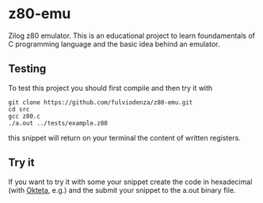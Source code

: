 # z80-emu
Zilog z80 emulator.
This is an educational project to learn foundamentals of C programming language
and the basic idea behind an emulator.

## Testing
To test this project you should first compile and then try it with

```console
git clone https://github.com/fulviodenza/z80-emu.git
cd src
gcc z80.c
./a.out ../tests/example.z80
```

this snippet will return on your terminal the content of written registers.

## Try it
If you want to try it with some your snippet create the code in hexadecimal (with [Okteta](https://kde.org/applications/utilities/org.kde.okteta), e.g.) and the submit your snippet to the a.out binary file.
